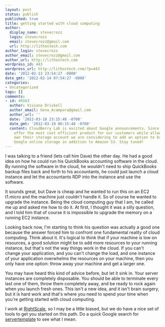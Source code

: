 ```yaml
---
layout: post
status: publish
published: true
title: getting started with cloud computing
author:
  display_name: stevecrozz
  login: stevecrozz
  email: stevecrozz@gmail.com
  url: http://lithostech.com
author_login: stevecrozz
author_email: stevecrozz@gmail.com
author_url: http://lithostech.com
wordpress_id: 443
wordpress_url: http://lithostech.com/?p=443
date: '2012-02-13 23:54:27 -0800'
date_gmt: '2012-02-14 07:54:27 -0800'
categories:
- Uncategorized
tags: []
comments:
- id: 49163
  author: Viviana Driskell
  author_email: Gena_Acampora@gmail.com
  author_url: ''
  date: '2012-03-18 23:15:40 -0700'
  date_gmt: '2012-03-19 06:15:40 -0700'
  content: CloudBerry Lab is excited about Google announcements. Since we want to
    offer the most cost efficient product for our customers while allowing them to
    own their storage account we are considering to add an option to backup data to
    Google online storage in addition to Amazon S3. Stay tuned!
---
```

I was talking to a friend (lets call him Dave) the other day. He had a
good idea on how he could run his QuickBooks accounting software in the
cloud. By running the software in the cloud, he wouldn't need to ship
QuickBooks backup files back and forth to his accountants, he could just
launch a cloud instance and let the accountants RDP into the instance
and use the software.

It sounds great, but Dave is cheap and he wanted to run this on an EC2
t1.micro and the machine just couldn't handle it. So of course he wanted
to upgrade the instance. Being the cloud computing guy that I am, he
called me up and asked me how to do it. At first, I thought it was a
silly question, and I told him that of course it is impossible to
upgrade the memory on a running EC2 instance.

<!--more-->

Looking back now, I'm starting to think his question was actually a good
one because the answer forced him to confront one fundamental reality of
cloud computing. Think about it. It's logical to think that if your
machine is low on resources, a good solution might be to add more
resources to your running instance, but that's not the way things work
in the cloud. If you can't change your application, and you can't change
the load, and one instance of your application overwhelms the resources
on your machine, then you only have one option: throw away your machine
and get a larger one.

You may have heard this kind of advice before, but let it sink in. Your
server instances are completely disposable. You should be able to
terminate every last one of them, throw them completely away, and be
ready to rock again when you launch fresh ones. This isn't a new idea,
and it isn't brain surgery, but it is hard work and that's where you
need to spend your time when you're getting started with cloud
computing.

I work at [RightScale](http://www.rightscale.com), so I may be a little
biased, but we do have a nice set of tools to get you started on this
path. Do a quick Google search for
[servertemplate](https://www.google.com/search?q=servertemplate) to see
what I mean.
